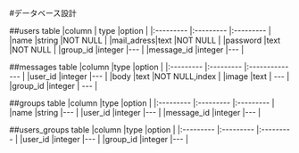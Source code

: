 #データベース設計

##users table
|column     |    type   |option     |
|:--------- |:--------- |:--------- |
|name       |string     |NOT NULL   |
|mail_adress|text       |NOT NULL   |
|password   |text       |NOT NULL   |
|group_id   |integer    |---        |
|message_id |integer    |---        |

##messages table
|column     |type       |option          |
|:--------- |:--------- |:-------------- |
|user_id    |integer    |---             |
|body       |text       |NOT NULL,index  |
|image      |text       |        ---     |
|group_id   |integer    |        ---     |



##groups table
|column     |type       |option     |
|:--------- |:--------- |:--------- |
|name       |string     |---        |
|user_id    |integer    |---        |
|message_id |integer    |---        |


##users_groups table
|column     |type       |option     |
|:--------- |:--------- |:--------- |
|user_id    |integer    |---        |
|group_id   |integer    |---        |
